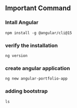 ## Important Command 

### Intall Angular 

```
npm install -g @angular/cli@15
```

### verify the installation
```
ng version
```

### create angular application
```
ng new angular-portfolio-app
```

### adding bootstrap
```
ls

```